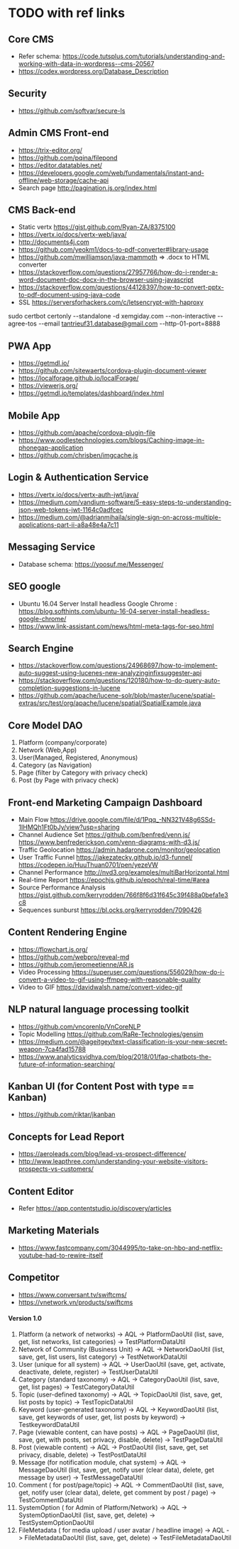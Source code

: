 # TODO with ref links

## Core CMS
* Refer schema: https://code.tutsplus.com/tutorials/understanding-and-working-with-data-in-wordpress--cms-20567
* https://codex.wordpress.org/Database_Description

## Security
* https://github.com/softvar/secure-ls

## Admin CMS Front-end
* https://trix-editor.org/
* https://github.com/pqina/filepond
* https://editor.datatables.net/
* https://developers.google.com/web/fundamentals/instant-and-offline/web-storage/cache-api
* Search page http://pagination.js.org/index.html

## CMS Back-end
* Static vertx https://gist.github.com/Ryan-ZA/8375100
* https://vertx.io/docs/vertx-web/java/
* http://documents4j.com
* https://github.com/yeokm1/docs-to-pdf-converter#library-usage
* https://github.com/mwilliamson/java-mammoth => .docx to HTML converter 
* https://stackoverflow.com/questions/27957766/how-do-i-render-a-word-document-doc-docx-in-the-browser-using-javascript
* https://stackoverflow.com/questions/44128397/how-to-convert-pptx-to-pdf-document-using-java-code
* SSL https://serversforhackers.com/c/letsencrypt-with-haproxy

sudo certbot certonly --standalone -d xemgiday.com --non-interactive --agree-tos --email tantrieuf31.database@gmail.com --http-01-port=8888

## PWA App
* https://getmdl.io/
* https://github.com/sitewaerts/cordova-plugin-document-viewer
* https://localforage.github.io/localForage/
* https://viewerjs.org/
* https://getmdl.io/templates/dashboard/index.html 

## Mobile App
* https://github.com/apache/cordova-plugin-file
* https://www.oodlestechnologies.com/blogs/Caching-image-in-phonegap-application
* https://github.com/chrisben/imgcache.js

## Login & Authentication Service
* https://vertx.io/docs/vertx-auth-jwt/java/
* https://medium.com/vandium-software/5-easy-steps-to-understanding-json-web-tokens-jwt-1164c0adfcec
* https://medium.com/@adrianmihaila/single-sign-on-across-multiple-applications-part-ii-a8a48e4a7c11

## Messaging Service
* Database schema: https://yoosuf.me/Messenger/

## SEO google
* Ubuntu 16.04 Server Install headless Google Chrome : https://blog.softhints.com/ubuntu-16-04-server-install-headless-google-chrome/ 
* https://www.link-assistant.com/news/html-meta-tags-for-seo.html

## Search Engine
* https://stackoverflow.com/questions/24968697/how-to-implement-auto-suggest-using-lucenes-new-analyzinginfixsuggester-api
* https://stackoverflow.com/questions/120180/how-to-do-query-auto-completion-suggestions-in-lucene
* https://github.com/apache/lucene-solr/blob/master/lucene/spatial-extras/src/test/org/apache/lucene/spatial/SpatialExample.java

## Core Model DAO
1. Platform (company/corporate) 
1. Network (Web,App) 
1. User(Managed, Registered, Anonymous) 
1. Category (as Navigation) 
1. Page (filter by Category with privacy check) 
1. Post (by Page with privacy check)

## Front-end Marketing Campaign Dashboard
* Main Flow https://drive.google.com/file/d/1Pqq_-NN321V48g6SSd-1IHMQh1Ft0bJy/view?usp=sharing
* Channel Audience Set https://github.com/benfred/venn.js/ https://www.benfrederickson.com/venn-diagrams-with-d3.js/
* Traffic Geolocation https://admin.hadarone.com/monitor/geolocation
* User Traffic Funnel https://jakezatecky.github.io/d3-funnel/  https://codepen.io/HuuThuan0701/pen/yezeVW
* Channel Performance http://nvd3.org/examples/multiBarHorizontal.html
* Real-time Report https://epochjs.github.io/epoch/real-time/#area
* Source Performance Analysis https://gist.github.com/kerryrodden/766f8f6d31f645c39f488a0befa1e3c8 
* Sequences sunburst https://bl.ocks.org/kerryrodden/7090426 

## Content Rendering Engine
* https://flowchart.js.org/
* https://github.com/webpro/reveal-md
* https://github.com/jeromeetienne/AR.js
* Video Processing https://superuser.com/questions/556029/how-do-i-convert-a-video-to-gif-using-ffmpeg-with-reasonable-quality
* Video to GIF https://davidwalsh.name/convert-video-gif

## NLP natural language processing toolkit
* https://github.com/vncorenlp/VnCoreNLP
* Topic Modelling https://github.com/RaRe-Technologies/gensim
* https://medium.com/@ageitgey/text-classification-is-your-new-secret-weapon-7ca4fad15788
* https://www.analyticsvidhya.com/blog/2018/01/faq-chatbots-the-future-of-information-searching/

## Kanban UI (for Content Post with type == Kanban)
* https://github.com/riktar/jkanban

## Concepts for Lead Report
* https://aeroleads.com/blog/lead-vs-prospect-difference/
* http://www.leapthree.com/understanding-your-website-visitors-prospects-vs-customers/

## Content Editor
* Refer https://app.contentstudio.io/discovery/articles

## Marketing Materials 
* https://www.fastcompany.com/3044995/to-take-on-hbo-and-netflix-youtube-had-to-rewire-itself


## Competitor
* https://www.conversant.tv/swiftcms/
* https://vnetwork.vn/products/swiftcms

#### Version 1.0
1. Platform (a network of networks) -> AQL -> PlatformDaoUtil (list, save, get, list networks, list categories) -> TestPlatformDataUtil
1. Network of Community (Business Unit) -> AQL -> NetworkDaoUtil (list, save, get, list users, list category) -> TestNetworkDataUtil
1. User (unique for all system) -> AQL -> UserDaoUtil (save, get, activate,  deactivate, delete, register) -> TestUserDataUtil
1. Category (standard taxonomy) -> AQL -> CategoryDaoUtil (list, save, get, list pages) -> TestCategoryDataUtil
1. Topic (user-defined taxonomy) -> AQL -> TopicDaoUtil (list, save, get, list posts by topic) -> TestTopicDataUtil
1. Keyword (user-generated taxonomy) -> AQL -> KeywordDaoUtil (list, save, get keywords of user, get, list posts by keyword) -> TestkeywordDataUtil
1. Page (viewable content, can have posts) -> AQL -> PageDaoUtil (list, save, get, with posts, set privacy, disable, delete) -> TestPageDataUtil
1. Post (viewable content) -> AQL -> PostDaoUtil (list, save, get, set privacy, disable, delete) -> TestPostDataUtil
1. Message (for notification module, chat system) -> AQL -> MessageDaoUtil (list, save, get, notify user (clear data), delete, get message by user) -> TestMessageDataUtil
1. Comment ( for post/page/topic) -> AQL -> CommentDaoUtil (list, save, get, notify user (clear data), delete, get comment by post / page) -> TestCommentDataUtil
1. SystemOption ( for Admin of Platform/Network) -> AQL -> SystemOptionDaoUtil (list, save, get, delete) -> TestSystemOptionDaoUtil
1. FileMetadata ( for media upload / user avatar / headline image) -> AQL -> FileMetadataDaoUtil (list, save, get, delete) -> TestFileMetadataDaoUtil